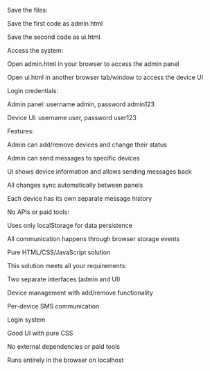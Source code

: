 Save the files:

Save the first code as admin.html

Save the second code as ui.html

Access the system:

Open admin.html in your browser to access the admin panel

Open ui.html in another browser tab/window to access the device UI

Login credentials:

Admin panel: username admin, password admin123

Device UI: username user, password user123

Features:

Admin can add/remove devices and change their status

Admin can send messages to specific devices

UI shows device information and allows sending messages back

All changes sync automatically between panels

Each device has its own separate message history

No APIs or paid tools:

Uses only localStorage for data persistence

All communication happens through browser storage events

Pure HTML/CSS/JavaScript solution

This solution meets all your requirements:

Two separate interfaces (admin and UI)

Device management with add/remove functionality

Per-device SMS communication

Login system

Good UI with pure CSS

No external dependencies or paid tools

Runs entirely in the browser on localhost
